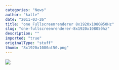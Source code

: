 ```yaml
---
categories: "News"
author: "kalle"
date: "2011-03-26"
title: "one Fullscreenrenderer 8x1920x1080@50Hz"
slug: "one-fullscreenrenderer-8x1920x108050hz"
description: ""
imported: "true"
originalType: "stuff"
thumb: "8x1920x1080at50.png"
---
```



![](8x1920x1080at50.png) 